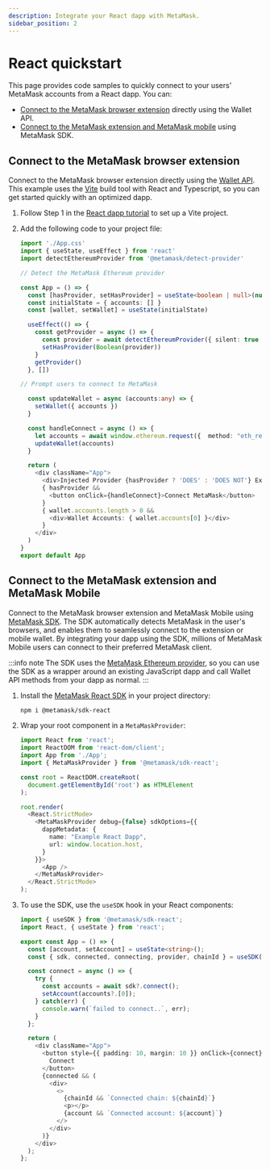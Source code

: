 ```yaml
---
description: Integrate your React dapp with MetaMask.
sidebar_position: 2
---
```


# React quickstart

This page provides code samples to quickly connect to your users' MetaMask accounts from a
React dapp.
You can:

- [Connect to the MetaMask browser extension](#connect-to-the-metamask-browser-extension)
  directly using the Wallet API.
- [Connect to the MetaMask extension and MetaMask mobile](#connect-to-the-metamask-extension-and-metamask-mobile)
  using MetaMask SDK.

## Connect to the MetaMask browser extension

Connect to the MetaMask browser extension directly using the [Wallet API](../concepts/wallet-api.md).
This example uses the [Vite](https://v3.vitejs.dev/guide/) build tool with React and Typescript, so
you can get started quickly with an optimized dapp.

1. Follow Step 1 in the [React dapp tutorial](../tutorials/react-dapp-local-state.md) to set up a
    Vite project.

2. Add the following code to your project file:

    ```typescript title="App.tsx"
    import './App.css'
    import { useState, useEffect } from 'react'
    import detectEthereumProvider from '@metamask/detect-provider'
    
    // Detect the MetaMask Ethereum provider
    
    const App = () => {
      const [hasProvider, setHasProvider] = useState<boolean | null>(null)
      const initialState = { accounts: [] } 
      const [wallet, setWallet] = useState(initialState) 
    
      useEffect(() => {
        const getProvider = async () => {
          const provider = await detectEthereumProvider({ silent: true })
          setHasProvider(Boolean(provider))
        }
        getProvider()
      }, [])
    
    // Prompt users to connect to MetaMask
    
      const updateWallet = async (accounts:any) => {
        setWallet({ accounts })
      }  
    
      const handleConnect = async () => {  
        let accounts = await window.ethereum.request({  method: "eth_requestAccounts" })  
        updateWallet(accounts)   
      }  
    
      return (
        <div className="App">
          <div>Injected Provider {hasProvider ? 'DOES' : 'DOES NOT'} Exist</div>
          { hasProvider && 
            <button onClick={handleConnect}>Connect MetaMask</button>
          }
          { wallet.accounts.length > 0 &&  
            <div>Wallet Accounts: { wallet.accounts[0] }</div>
          }
        </div>
      )
    }
    export default App
    ```

## Connect to the MetaMask extension and MetaMask Mobile

Connect to the MetaMask browser extension and MetaMask Mobile using [MetaMask SDK](../concepts/sdk/index.md).
The SDK automatically detects MetaMask in the user's browsers, and enables them to seamlessly
connect to the extension or mobile wallet.
By integrating your dapp using the SDK, millions of MetaMask Mobile users can connect to their
preferred MetaMask client.

:::info note
The SDK uses the [MetaMask Ethereum provider](../concepts/wallet-api.md#ethereum-provider-api), so
you can use the SDK as a wrapper around an existing JavaScript dapp and call Wallet API methods from
your dapp as normal.
:::

1. Install the [MetaMask React SDK](../how-to/use-sdk/javascript/react/index.md) in your project directory:

    ```bash
    npm i @metamask/sdk-react
    ```

2. Wrap your root component in a `MetaMaskProvider`:

    ```typescript title="index.tsx"
    import React from 'react';
    import ReactDOM from 'react-dom/client';
    import App from './App';
    import { MetaMaskProvider } from '@metamask/sdk-react';
    
    const root = ReactDOM.createRoot(
      document.getElementById('root') as HTMLElement
    );
    
    root.render(
      <React.StrictMode>
        <MetaMaskProvider debug={false} sdkOptions={{
          dappMetadata: {
            name: "Example React Dapp",
            url: window.location.host,
          }
        }}>
          <App />
        </MetaMaskProvider>
      </React.StrictMode>
    );
    ```

3. To use the SDK, use the `useSDK` hook in your React components:

    ```typescript title="App.tsx"
    import { useSDK } from '@metamask/sdk-react';
    import React, { useState } from 'react';
    
    export const App = () => {
      const [account, setAccount] = useState<string>();
      const { sdk, connected, connecting, provider, chainId } = useSDK();
    
      const connect = async () => {
        try {
          const accounts = await sdk?.connect();
          setAccount(accounts?.[0]);
        } catch(err) {
          console.warn(`failed to connect..`, err);
        }
      };
    
      return (
        <div className="App">
          <button style={{ padding: 10, margin: 10 }} onClick={connect}>
            Connect
          </button>
          {connected && (
            <div>
              <>
                {chainId && `Connected chain: ${chainId}`}
                <p></p>
                {account && `Connected account: ${account}`}
              </>
            </div>
          )}
        </div>
      );
    };
    ```
